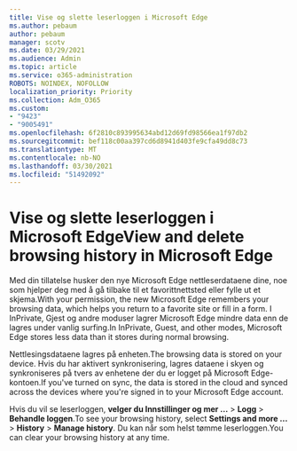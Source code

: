 ```yaml
---
title: Vise og slette leserloggen i Microsoft Edge
ms.author: pebaum
author: pebaum
manager: scotv
ms.date: 03/29/2021
ms.audience: Admin
ms.topic: article
ms.service: o365-administration
ROBOTS: NOINDEX, NOFOLLOW
localization_priority: Priority
ms.collection: Adm_O365
ms.custom:
- "9423"
- "9005491"
ms.openlocfilehash: 6f2810c893995634abd12d69fd98566ea1f97db2
ms.sourcegitcommit: bef118c00aa397cd6d8941d403fe9cfa49dd8c73
ms.translationtype: MT
ms.contentlocale: nb-NO
ms.lasthandoff: 03/30/2021
ms.locfileid: "51492092"
---
```

# <a name="view-and-delete-browsing-history-in-microsoft-edge"></a><span data-ttu-id="41c18-102">Vise og slette leserloggen i Microsoft Edge</span><span class="sxs-lookup"><span data-stu-id="41c18-102">View and delete browsing history in Microsoft Edge</span></span>

<span data-ttu-id="41c18-103">Med din tillatelse husker den nye Microsoft Edge nettleserdataene dine, noe som hjelper deg med å gå tilbake til et favorittnettsted eller fylle ut et skjema.</span><span class="sxs-lookup"><span data-stu-id="41c18-103">With your permission, the new Microsoft Edge remembers your browsing data, which helps you return to a favorite site or fill in a form.</span></span> <span data-ttu-id="41c18-104">I InPrivate, Gjest og andre moduser lagrer Microsoft Edge mindre data enn de lagres under vanlig surfing.</span><span class="sxs-lookup"><span data-stu-id="41c18-104">In InPrivate, Guest, and other modes, Microsoft Edge stores less data than it stores during normal browsing.</span></span>

<span data-ttu-id="41c18-105">Nettlesingsdataene lagres på enheten.</span><span class="sxs-lookup"><span data-stu-id="41c18-105">The browsing data is stored on your device.</span></span> <span data-ttu-id="41c18-106">Hvis du har aktivert synkronisering, lagres dataene i skyen og synkroniseres på tvers av enhetene der du er logget på Microsoft Edge-kontoen.</span><span class="sxs-lookup"><span data-stu-id="41c18-106">If you've turned on sync, the data is stored in the cloud and synced across the devices where you're signed in to your Microsoft Edge account.</span></span>

<span data-ttu-id="41c18-107">Hvis du vil se leserloggen, **velger du Innstillinger og mer ...**   >  **Logg**  >  **Behandle loggen**.</span><span class="sxs-lookup"><span data-stu-id="41c18-107">To see your browsing history, select **Settings and more ...**  > **History** > **Manage history**.</span></span> <span data-ttu-id="41c18-108">Du kan når som helst tømme leserloggen.</span><span class="sxs-lookup"><span data-stu-id="41c18-108">You can clear your browsing history at any time.</span></span>